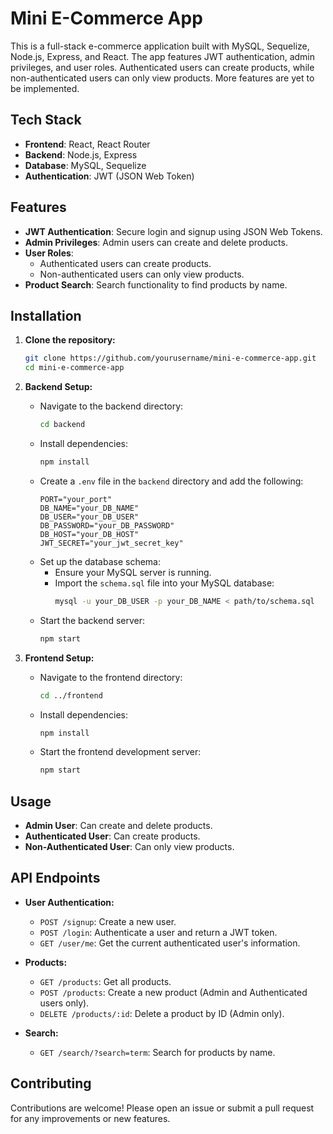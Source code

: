 # Mini E-Commerce App

This is a full-stack e-commerce application built with MySQL, Sequelize, Node.js, Express, and React. The app features JWT authentication, admin privileges, and user roles. Authenticated users can create products, while non-authenticated users can only view products. More features are yet to be implemented.

## Tech Stack

- **Frontend**: React, React Router
- **Backend**: Node.js, Express
- **Database**: MySQL, Sequelize
- **Authentication**: JWT (JSON Web Token)

## Features

- **JWT Authentication**: Secure login and signup using JSON Web Tokens.
- **Admin Privileges**: Admin users can create and delete products.
- **User Roles**:
  - Authenticated users can create products.
  - Non-authenticated users can only view products.
- **Product Search**: Search functionality to find products by name.

## Installation

1. **Clone the repository:**

   ```bash
   git clone https://github.com/yourusername/mini-e-commerce-app.git
   cd mini-e-commerce-app
   ```

2. **Backend Setup:**

   - Navigate to the backend directory:
     ```bash
     cd backend
     ```
   - Install dependencies:
     ```bash
     npm install
     ```
   - Create a `.env` file in the `backend` directory and add the following:
     ```plaintext
     PORT="your_port"
     DB_NAME="your_DB_NAME"
     DB_USER="your_DB_USER"
     DB_PASSWORD="your_DB_PASSWORD"
     DB_HOST="your_DB_HOST"
     JWT_SECRET="your_jwt_secret_key"
     ```
   - Set up the database schema:
     - Ensure your MySQL server is running.
     - Import the `schema.sql` file into your MySQL database:
       ```bash
       mysql -u your_DB_USER -p your_DB_NAME < path/to/schema.sql
       ```
   - Start the backend server:
     ```bash
     npm start
     ```

3. **Frontend Setup:**

   - Navigate to the frontend directory:
     ```bash
     cd ../frontend
     ```
   - Install dependencies:

     ```bash
     npm install
     ```

   - Start the frontend development server:
     ```bash
     npm start
     ```

## Usage

- **Admin User**: Can create and delete products.
- **Authenticated User**: Can create products.
- **Non-Authenticated User**: Can only view products.

## API Endpoints

- **User Authentication:**

  - `POST /signup`: Create a new user.
  - `POST /login`: Authenticate a user and return a JWT token.
  - `GET /user/me`: Get the current authenticated user's information.

- **Products:**

  - `GET /products`: Get all products.
  - `POST /products`: Create a new product (Admin and Authenticated users only).
  - `DELETE /products/:id`: Delete a product by ID (Admin only).

- **Search:**
  - `GET /search/?search=term`: Search for products by name.

## Contributing

Contributions are welcome! Please open an issue or submit a pull request for any improvements or new features.
